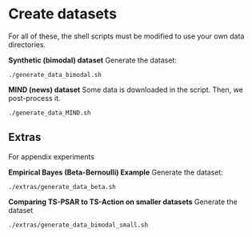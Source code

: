 # Create datasets
For all of these, the shell scripts must be modified to use your own data directories.

**Synthetic (bimodal) dataset**
Generate the dataset:

    ./generate_data_bimodal.sh

**MIND (news) dataset**
Some data is downloaded in the script. Then, we post-process it.

    ./generate_data_MIND.sh


## Extras
For appendix experiments

**Empirical Bayes (Beta-Bernoulli) Example**
Generate the dataset:

	./extras/generate_data_beta.sh

**Comparing TS-PSAR to TS-Action on smaller datasets**
Generate the dataset

	./extras/generate_data_bimodal_small.sh
